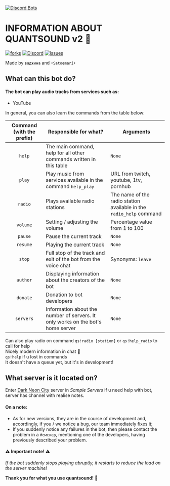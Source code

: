 [![Discord Bots](https://top.gg/api/widget/795312210343624724.svg)](https://top.gg/bot/795312210343624724)   

# INFORMATION ABOUT QUANTSOUND v2 🤖  
[![forks](https://img.shields.io/github/forks/GRTUBORG/quantprod)](https://github.com/GRTUBORG/quantprod/network/members)
[![Discord](https://img.shields.io/discord/526097247285280768)](https://discord.gg/rjMDwaB)
[![Issues](https://img.shields.io/bitbucket/issues/GRTUBORG/quantprod)](https://github.com/GRTUBORG/quantprod/issues)  

Made by `ваджина` and `•Satoemari•`  
## What can this bot do?
#### The bot can play audio tracks from services such as:  
* YouTube

In general, you can also learn the commands from the table below:  

| Command (with the prefix) | Responsible for what? | Arguments |
|:-:|-|-|
| `help` | The main command, help for all other commands written in this table | `None` |
| `play` | Play music from services available in the command `help_play` | URL from twitch, youtube, 1tv, pornhub |
| `radio` | Plays available radio stations | The name of the radio station available in the `radio_help` command |
| `volume` | Setting / adjusting the volume | Percentage value from 1 to 100 |
| `pause` | Pause the current track | `None` |
| `resume` | Playing the current track | `None` |
| `stop` | Full stop of the track and exit of the bot from the voice chat | Synonyms: `leave` |
| `author` | Displaying information about the creators of the bot | `None` |
| `donate` | Donation to bot developers | `None` |
| `servers` | Information about the number of servers. It only works on the bot's home server | `None` |
  
  Can also play radio on command `qs!radio [station]` or `qs!help_radio` to call for help  
Nicely modern information in chat 📜    
`qs!help` if u lost in commands  
It doesn't have a queue yet, but it's in development!   
  
## What server is it located on?
Enter [Dark Neon City](https://discord.gg/MFGmBFjgXu) server in *Sample Servers* if u need help with bot, server has channel with realise notes.  
  
#### On a note:
* As for new versions, they are in the course of development and, accordingly, if you / we notice a bug, our team immediately fixes it;
* If you suddenly notice any failures in the bot, then please contact the problem in a `#смскер`, mentioning one of the developers, having previously described your problem.  
#### ⚠️ Important note! ⚠️ 
_If the bot suddenly stops playing abruptly, it restarts to reduce the load on the server machine!_    

**Thank you for what you use quantsound!** 💖
